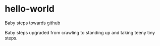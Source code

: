 # hello-world
Baby steps towards github

Baby steps upgraded from crawling to standing up and taking teeny tiny steps.

